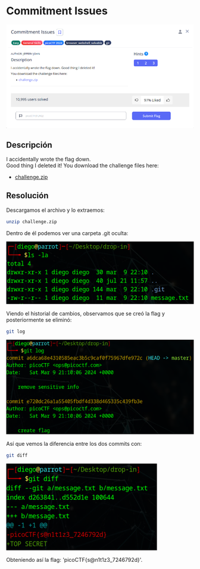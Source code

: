 # Commitment Issues
![Descripcion del CTF](img/description.png)

## Descripción
I accidentally wrote the flag down.  
Good thing I deleted it! You download the challenge files here:  
- [challenge.zip](https://artifacts.picoctf.net/c_titan/76/challenge.zip)

## Resolución
Descargamos el archivo y lo extraemos:

```bash
unzip challenge.zip 
```

Dentro de él podemos ver una carpeta .git oculta:

![Consola](img/1.png)

Viendo el historial de cambios, observamos que se creó la flag y posteriormente se eliminó:

```bash
git log
```

![Consola](img/2.png)

Así que vemos la diferencia entre los dos commits con:

```bash
git diff
```

![Consola](img/3.png)

Obteniendo así la flag: 'picoCTF{s@n1t1z3_7246792d}'.